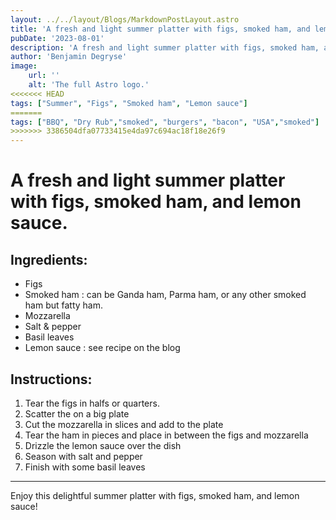 ```yaml
---
layout: ../../layout/Blogs/MarkdownPostLayout.astro
title: 'A fresh and light summer platter with figs, smoked ham, and lemon sauce.'
pubDate: '2023-08-01'
description: 'A fresh and light summer platter with figs, smoked ham, and lemon sauce.'
author: 'Benjamin Degryse'
image:
    url: ''
    alt: 'The full Astro logo.'
<<<<<<< HEAD
tags: ["Summer", "Figs", "Smoked ham", "Lemon sauce"]
=======
tags: ["BBQ", "Dry Rub","smoked", "burgers", "bacon", "USA","smoked"]
>>>>>>> 3386504dfa07733415e4da97c694ac18f18e26f9
---
```


# A fresh and light summer platter with figs, smoked ham, and lemon sauce.

## Ingredients:
- Figs
- Smoked ham : can be Ganda ham, Parma ham, or any other smoked ham but fatty ham.
- Mozzarella
- Salt & pepper
- Basil leaves
- Lemon sauce : see recipe on the blog

## Instructions:
1. Tear the figs in halfs or quarters.
2. Scatter the on a big plate
3. Cut the mozzarella in slices and add to the plate
4. Tear the ham in pieces and place in between the figs and mozzarella
5. Drizzle the lemon sauce over the dish
6. Season with salt and pepper
7. Finish with some basil leaves

----------------

Enjoy this delightful summer platter with figs, smoked ham, and lemon sauce!